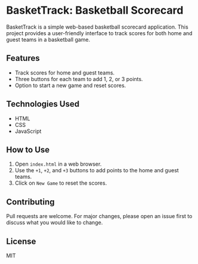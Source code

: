# BasketTrack: Basketball Scorecard

BasketTrack is a simple web-based basketball scorecard application. This project provides a user-friendly interface to track scores for both home and guest teams in a basketball game.

## Features

- Track scores for home and guest teams.
- Three buttons for each team to add 1, 2, or 3 points.
- Option to start a new game and reset scores.

## Technologies Used

- HTML
- CSS
- JavaScript

## How to Use

1. Open `index.html` in a web browser.
2. Use the `+1`, `+2`, and `+3` buttons to add points to the home and guest teams.
3. Click on `New Game` to reset the scores.

## Contributing

Pull requests are welcome. For major changes, please open an issue first to discuss what you would like to change.

## License

MIT
